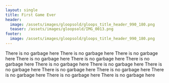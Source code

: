 ```yaml
---
layout: single
title: First Game Ever
header:
  image: /assets/images/gloopsold/gloops_title_header_990_180.png
  teaser: /assets/images/gloopsold/IMG_0013.png
footer:
  image: /assets/images/gloopsold/gloops_title_header_990_180.png
---
```



There is no garbage here
There is no garbage here
There is no garbage here
There is no garbage here
There is no garbage here
There is no garbage here
There is no garbage here
There is no garbage here
There is no garbage here
There is no garbage here
There is no garbage here
There is no garbage here
There is no garbage here
There is no garbage here
